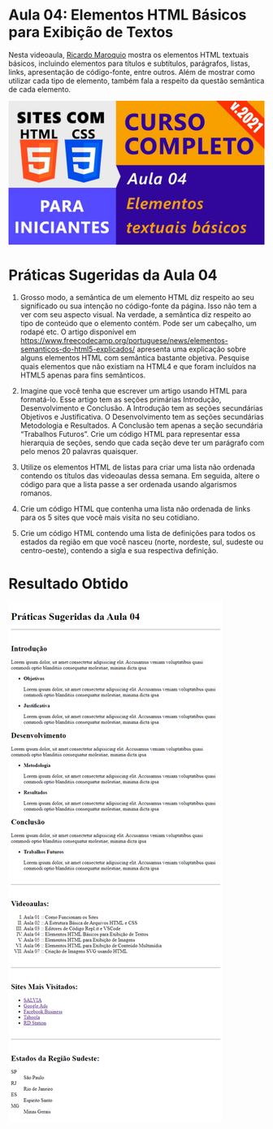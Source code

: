 # Aula 04: Elementos HTML Básicos para Exibição de Textos

Nesta videoaula, [Ricardo Maroquio](https://github.com/maroquio) mostra os elementos HTML textuais básicos, incluindo elementos para títulos e subtítulos, parágrafos, listas, links, apresentação de código-fonte, entre outros. Além de mostrar como utilizar cada tipo de elemento, também fala a respeito da questão semântica de cada elemento.

[![Assistir no YouTube](./img/maxresdefault.jpg)](https://youtu.be/Bk-R_j5JnKg)

# Práticas Sugeridas da Aula 04

1. Grosso modo, a semântica de um elemento HTML diz respeito ao seu significado ou sua intenção no código-fonte da página. Isso não tem a ver com seu aspecto visual. Na verdade, a semântica diz respeito ao tipo de conteúdo que o elemento contém. Pode ser um cabeçalho, um rodapé etc. O artigo disponível em https://www.freecodecamp.org/portuguese/news/elementos-semanticos-do-html5-explicados/ apresenta uma explicação sobre alguns elementos HTML com semântica bastante objetiva. Pesquise quais elementos que não existiam na HTML4 e que foram incluídos na HTML5 apenas para fins semânticos.

2. Imagine que você tenha que escrever um artigo usando HTML para formatá-lo. Esse artigo tem as seções primárias Introdução, Desenvolvimento e Conclusão. A Introdução tem as seções secundárias Objetivos e Justificativa. O Desenvolvimento tem as seções secundárias Metodologia e Resultados. A Conclusão tem apenas a seção secundária “Trabalhos Futuros”. Crie um código HTML para representar essa hierarquia de seções, sendo que cada seção deve ter um parágrafo com pelo menos 20 palavras quaisquer.

3. Utilize os elementos HTML de listas para criar uma lista não ordenada contendo os títulos das videoaulas dessa semana. Em seguida, altere o código para que a lista passe a ser ordenada usando algarismos romanos.

4. Crie um código HTML que contenha uma lista não ordenada de links para os 5 sites que você mais visita no seu cotidiano.

5. Crie um código HTML contendo uma lista de definições para todos os estados da região em que você nasceu (norte, nordeste, sul, sudeste ou centro-oeste), contendo a sigla e sua respectiva definição.

# Resultado Obtido

![Resultado](./img/result.png)